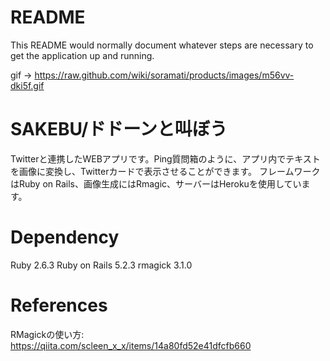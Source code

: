 # README
This README would normally document whatever steps are necessary to get the
application up and running.

gif -> https://raw.github.com/wiki/soramati/products/images/m56vv-dki5f.gif

# SAKEBU/ドドーンと叫ぼう
Twitterと連携したWEBアプリです。Ping質問箱のように、アプリ内でテキストを画像に変換し、Twitterカードで表示させることができます。
フレームワークはRuby on Rails、画像生成にはRmagic、サーバーはHerokuを使用しています。

# Dependency
Ruby 2.6.3
Ruby on Rails 5.2.3
rmagick 3.1.0

# References
RMagickの使い方: https://qiita.com/scleen_x_x/items/14a80fd52e41dfcfb660
